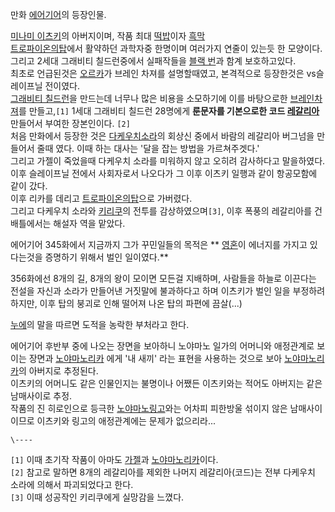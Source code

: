 만화 [에어기어](%EC%97%90%EC%96%B4%EA%B8%B0%EC%96%B4.md)의 등장인물.

[미나미 이츠키](%EB%AF%B8%EB%82%98%EB%AF%B8%20%EC%9D%B4%EC%B8%A0%ED%82%A4.md)의
아버지이며, 작품 최대 [떡밥](%EB%96%A1%EB%B0%A5.md)이자 [흑막](%ED%9D%91%EB%A7%89.md)  
[트로파이온의탑](%ED%8A%B8%EB%A1%9C%ED%8C%8C%EC%9D%B4%EC%98%A8%EC%9D%98%20%ED%83%91.md)에서
활약하던 과학자중 한명이며 여러가지 연줄이 있는듯 한 모양이다.  
그리고 2세대 그래비티 칠드런중에서 실패작들을 [블랙 번](%EB%B8%94%EB%9E%99%20%EB%B2%88.md)과 함계
보호하고있다.  
최초로 언급된것은 [오르카](%EC%98%A4%EB%A5%B4%EC%B9%B4.md)가 브레인 차져를 설명할때였고, 본격적으로
등장한것은 vs슬레이프닐 전이였다.  
[그래비티 칠드런](%EA%B7%B8%EB%9E%98%EB%B9%84%ED%8B%B0%20%EC%B9%A0%EB%93%9C%EB%9F%B0.md)을 만드는데 너무나 많은 비용을 소모하기에 이를 바탕으로한 [브레인차져](%EB%B8%8C%EB%A0%88%EC%9D%B8%20%EC%B0%A8%EC%A0%B8.md)를 만들고,`[1]` 1세대
그래비티 칠드런 28명에게 **룬문자를 기본으로한 코드
[레갈리아](%EB%A0%88%EA%B0%88%EB%A6%AC%EC%95%84.md)** 만들어서 부여한 장본인이다. `[2]`  
처음 만화에서 등장한 것은 [다케우치소라](%EB%8B%A4%EC%BC%80%EC%9A%B0%EC%B9%98%20%EC%86%8C%EB%9D%BC.md)의 회상신 중에서
바람의 레갈리아 버그넘을 만들어서 줄때 였다. 이때 하는 대사는 '달을 잡는 방법을 가르쳐주겟다.'  
그리고 가젤이 죽었을때 다케우치 소라를 미워하지 않고 오히려 감사하다고 말을하였다.  
이후 슬레이프닐 전에서 사회자로서 나오다가 그 이후 이츠키 일행과 같이 항공모함에 같이 갔다.  
이후 리카를 데리고 [트로파이온의탑](%ED%8A%B8%EB%A1%9C%ED%8C%8C%EC%9D%B4%EC%98%A8%EC%9D%98%20%ED%83%91.md)으로
가버렸다.  
그리고 다케우치 소라와 [키리쿠](%ED%82%A4%EB%A6%AC%EC%BF%A0.md)의 전투를 감상하였으며`[3]`, 이후 폭풍의
레갈리아를 건 배틀에서는 해설자 역을 맡았다.

에어기어 345화에서 지금까지 그가 꾸민일들의 목적은 ** [영혼](%EC%98%81%ED%98%BC.md)이 에너지를 가지고
있다는것을 증명하기 위해서 벌인 일이였다.**

356화에선 8개의 길, 8개의 왕이 모이면 모든걸 지배하며, 사람들을 하늘로 이끈다는 전설을 자신과 소라가 만들어낸 거짓말에 불과하다고
하며 이츠키가 벌인 일을 부정하려 하지만, 이후 탑의 붕괴로 인해 떨어져 나온 탑의 파편에 끔살(...)  

[누에](%EB%88%84%EC%97%90.md)의 말을 따르면 도적을 농락한 부처라고 한다.

에어기어 후반부 중에 나오는 장면을 보아하니 노야마노 일가의 어머니와 애정관계로 보이는 장면과 [노야마노리카](%EB%85%B8%EC%95%BC%EB%A7%88%EB%85%B8%20%EB%A6%AC%EC%B9%B4.md) 에게 '내 새끼'
라는 표현을 사용하는 것으로 보아 [노야마노리카](%EB%85%B8%EC%95%BC%EB%A7%88%EB%85%B8%20%EB%A6%AC%EC%B9%B4.md)의 아버지로
추정된다.  
이츠키의 어머니도 같은 인물인지는 불명이나 어쨌든 이츠키와는 적어도 아버지는 같은 남매사이로 추정.  
작품의 진 히로인으로 등극한 [노야마노링고](%EB%85%B8%EC%95%BC%EB%A7%88%EB%85%B8%20%EB%A7%81%EA%B3%A0.md)와는 어차피
피한방울 섞이지 않은 남매사이이므로 이츠키와 링고의 애정관계에는 문제가 없으리라...

`\----`

`[1]` 이때 초기작 작품이 아마도 [가젤](%EA%B0%80%EC%A0%A4.md)과 [노야마노리카](%EB%85%B8%EC%95%BC%EB%A7%88%EB%85%B8%20%EB%A6%AC%EC%B9%B4.md)이다.  
`[2]` 참고로 말하면 8개의 레갈리아를 제외한 나머지 레갈리아(코드)는 전부 다케우치 소라에 의해서 파괴되었다고 한다.  
`[3]` 이때 성공작인 키리쿠에게 실망감을 느꼈다.

